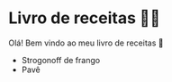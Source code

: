 # Livro de receitas​ :man_cook:

Olá! Bem vindo ao meu livro de receitas​ :wave:

- Strogonoff de frango
- Pavê
